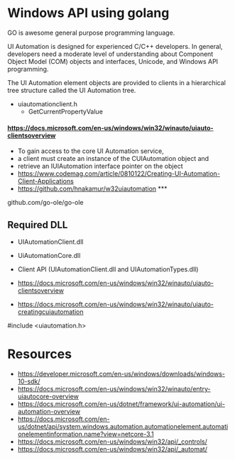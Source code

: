 # Windows API using golang
GO is awesome general purpose programming language.

UI Automation is designed for experienced C/C++ developers. In general, developers need a moderate level of understanding about Component Object Model (COM) objects and interfaces, Unicode, and Windows API programming.

The UI Automation element objects are provided to clients in a hierarchical tree structure called the UI Automation tree.

* uiautomationclient.h
  * GetCurrentPropertyValue

#### https://docs.microsoft.com/en-us/windows/win32/winauto/uiauto-clientsoverview
* To gain access to the core UI Automation service, 
* a client must create an instance of the CUIAutomation object and 
* retrieve an IUIAutomation interface pointer on the object
* https://www.codemag.com/article/0810122/Creating-UI-Automation-Client-Applications
* https://github.com/hnakamur/w32uiautomation ***

github.com/go-ole/go-ole

## Required DLL
* UIAutomationClient.dll
* UiAutomationCore.dll
* Client API (UIAutomationClient.dll and UIAutomationTypes.dll)

* https://docs.microsoft.com/en-us/windows/win32/winauto/uiauto-clientsoverview
* https://docs.microsoft.com/en-us/windows/win32/winauto/uiauto-creatingcuiautomation

#include <uiautomation.h>

# Resources
* https://developer.microsoft.com/en-us/windows/downloads/windows-10-sdk/
* https://docs.microsoft.com/en-us/windows/win32/winauto/entry-uiautocore-overview
* https://docs.microsoft.com/en-us/dotnet/framework/ui-automation/ui-automation-overview
* https://docs.microsoft.com/en-us/dotnet/api/system.windows.automation.automationelement.automationelementinformation.name?view=netcore-3.1
* https://docs.microsoft.com/en-us/windows/win32/api/_controls/
* https://docs.microsoft.com/en-us/windows/win32/api/_automat/